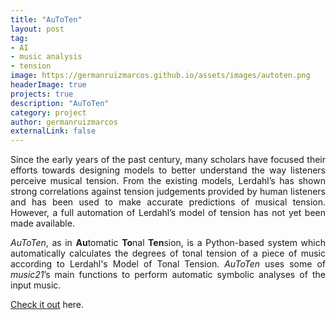 ```yaml
---
title: "AuToTen"
layout: post
tag:
- AI
- music analysis
- tension
image: https://germanruizmarcos.github.io/assets/images/autoten.png
headerImage: true
projects: true
description: "AuToTen"
category: project
author: germanruizmarcos
externalLink: false
---
```


<p style='text-align: justify;'>Since the early years of the past century, many scholars have focused their efforts towards designing models to better understand the way listeners perceive musical tension. From the existing models, Lerdahl’s has shown strong correlations against tension judgements provided by human listeners and has been used to make accurate predictions of musical tension. However, a full automation of Lerdahl’s model of tension has not yet been made available.</p> 

<p style='text-align: justify;'><em>AuToTen</em>, as in <b>Au</b>tomatic <b>To</b>nal <b>Ten</b>sion, is a Python-based system which automatically calculates the degrees of tonal tension of a piece of music according to Lerdahl's Model of Tonal Tension. <em>AuToTen</em> uses some of <em>music21</em>’s main functions to perform automatic symbolic analyses of the input music.</p> 


[Check it out](https://doi.org/10.21954/ou.rd.13128827.v3) here.

